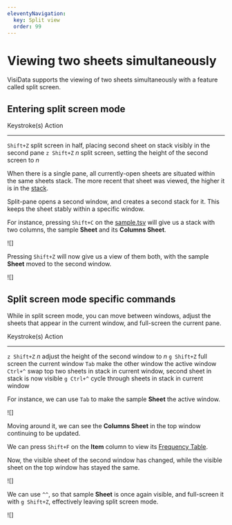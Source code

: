 ```yaml
---
eleventyNavigation:
  key: Split view
  order: 99
---
```


# Viewing two sheets simultaneously

VisiData supports the viewing of two sheets simultaneously with a feature called split screen.

## Entering split screen mode

Keystroke(s)        Action
------------        ------
`Shift+Z`           split screen in half, placing second sheet on stack visibly in the second pane
`z Shift+Z` *n*     split screen, setting the height of the second screen to *n*


When there is a single pane, all currently-open sheets are situated within the same sheets stack. The more recent that sheet was viewed, the higher it is in the [stack](https://jsvine.github.io/intro-to-visidata/basics/understanding-sheets/#how-to-use-the-sheets-sheet).

Split-pane opens a second window, and creates a second stack for it. This keeps the sheet stably within a specific window.

For instance, pressing `Shift+C` on the [sample.tsv]() will give us a stack with two columns, the sample **Sheet** and its **Columns Sheet**.

![]

Pressing `Shift+Z` will now give us a view of them both, with the sample **Sheet** moved to the second window.

![]

## Split screen mode specific commands

While in split screen mode, you can move between windows, adjust the sheets that appear in the current window, and full-screen the current pane.

Keystroke(s)        Action
------------        ------
`z Shift+Z` *n*     adjust the height of the second window to *n*
`g Shift+Z`         full screen the current window
`Tab`               make the other window the active window
`Ctrl+^`            swap top two sheets in stack in current window, second sheet in stack is now visible
`g Ctrl+^`          cycle through sheets in stack in current window

For instance, we can use `Tab` to make the sample **Sheet** the active window.

![]

Moving around it, we can see the **Columns Sheet** in the top window continuing to be updated.

We can press `Shift+F` on the **Item** column to view its [Frequency Table]().

Now, the visible sheet of the second window has changed, while the visible sheet on the top window has stayed the same.

![]

We can use `^^`, so that sample **Sheet** is once again visible, and full-screen it with `g Shift+Z`, effectively leaving split screen mode.

![]
